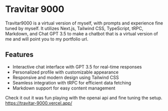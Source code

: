 # Travitar 9000

Travitar9000 is a virtual version of myself, with prompts and experience fine tuned by myself. It utilizes Next.js, Tailwind CSS, TypeScript, tRPC, Markdown, and Chat GPT 3.5 to make a chatbot that is a virtual version of me and will point you to my portfolio url.

## Features

- Interactive chat interface with GPT 3.5 for real-time responses
- Personalized profile with customizable appearance
- Responsive and modern design using Tailwind CSS
- Seamless integration with tRPC for efficient data fetching
- Markdown support for easy content management

Check it out it was fun playing with the openai api and fine tuning the setup.  
https://travitar-9000.vercel.app/

